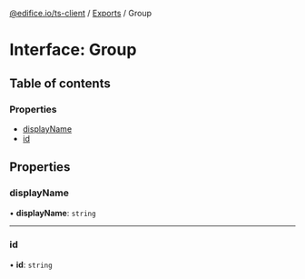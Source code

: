 [@edifice.io/ts-client](../README.md) / [Exports](../modules.md) / Group

# Interface: Group

## Table of contents

### Properties

- [displayName](Group.md#displayname)
- [id](Group.md#id)

## Properties

### displayName

• **displayName**: `string`

___

### id

• **id**: `string`
